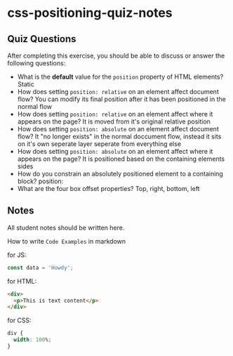 # css-positioning-quiz-notes

## Quiz Questions

After completing this exercise, you should be able to discuss or answer the following questions:

- What is the **default** value for the `position` property of HTML elements?
  Static
- How does setting `position: relative` on an element affect document flow?
  You can modify its final position after it has been positioned in the normal flow
- How does setting `position: relative` on an element affect where it appears on the page?
  It is moved from it's original relative position
- How does setting `position: absolute` on an element affect document flow?
  It "no longer exists" in the normal doccument flow, instead it sits on it's own seperate layer seperate from everything else
- How does setting `position: absolute` on an element affect where it appears on the page?
  It is positioned based on the containing elements sides
- How do you constrain an absolutely positioned element to a containing block?
  position:
- What are the four box offset properties?
  Top, right, bottom, left

## Notes

All student notes should be written here.

How to write `Code Examples` in markdown

for JS:

```javascript
const data = 'Howdy';
```

for HTML:

```html
<div>
  <p>This is text content</p>
</div>
```

for CSS:

```css
div {
  width: 100%;
}
```
